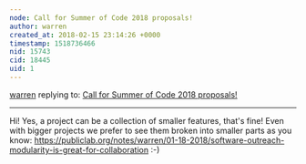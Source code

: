 ```yaml
---
node: Call for Summer of Code 2018 proposals!
author: warren
created_at: 2018-02-15 23:14:26 +0000
timestamp: 1518736466
nid: 15743
cid: 18445
uid: 1
---
```




[warren](../profile/warren) replying to: [Call for Summer of Code 2018 proposals!](../notes/warren/02-15-2018/call-for-summer-of-code-2018-proposals)

----
Hi! Yes, a project can be a collection of smaller features, that's fine! Even with bigger projects we prefer to see them broken into smaller parts as you know: https://publiclab.org/notes/warren/01-18-2018/software-outreach-modularity-is-great-for-collaboration :-)